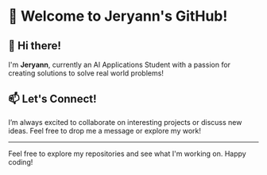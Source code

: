 # 🎉 Welcome to Jeryann's GitHub!

## 👋 Hi there!
I'm **Jeryann**, currently an AI Applications Student with a passion for creating solutions to solve real world problems! 

## 📫 Let's Connect!
I’m always excited to collaborate on interesting projects or discuss new ideas. Feel free to drop me a message or explore my work!

---

Feel free to explore my repositories and see what I'm working on. Happy coding!
